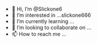 - 👋 Hi, I’m @Slickone6
- 👀 I’m interested in ...slickone666
- 🌱 I’m currently learning ...
- 💞️ I’m looking to collaborate on ...
- 📫 How to reach me ...

<!---
Slickone6/Slickone6 is a ✨ special ✨ repository because its `README.md` (this file) appears on your GitHub profile.
You can click the Preview link to take a look at your changes.
--->
